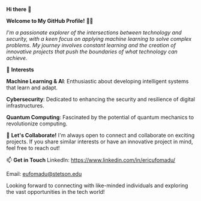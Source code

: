**Hi there** 👋

**Welcome to My GitHub Profile!** 👨‍💻

*I'm a passionate explorer of the intersections between technology and security, with a keen focus on applying machine learning to solve complex problems. My journey involves constant learning and the creation of innovative projects that push the boundaries of what technology can achieve.*

🌟 **Interests**

**Machine Learning & AI**: Enthusiastic about developing intelligent systems that learn and adapt.

**Cybersecurity**: Dedicated to enhancing the security and resilience of digital infrastructures.

**Quantum Computing**: Fascinated by the potential of quantum mechanics to revolutionize computing.

🚀 **Let's Collaborate!**
I'm always open to connect and collaborate on exciting projects. If you share similar interests or have an innovative project in mind, feel free to reach out!

📫 **Get in Touch**
LinkedIn: https://www.linkedin.com/in/ericufomadu/

Email: eufomadu@stetson.edu

Looking forward to connecting with like-minded individuals and exploring the vast opportunities in the tech world!
